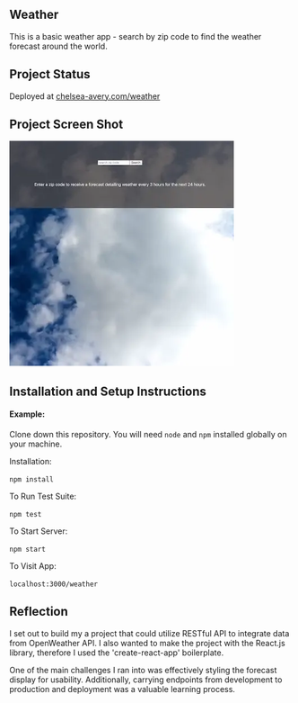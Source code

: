 
 
## Weather

This is a basic weather app - search by zip code to find the weather forecast around the world.

## Project Status
Deployed at [chelsea-avery.com/weather](https://www.chelsea-avery.com/weather/)

## Project Screen Shot

![Screenshot of home page of weather app depicting moving clouds, input for zip code, and submit button.](./src/assets/screenshot.webp)

## Installation and Setup Instructions

#### Example:  

Clone down this repository. You will need `node` and `npm` installed globally on your machine.  

Installation:

`npm install`  

To Run Test Suite:  

`npm test`  

To Start Server:

`npm start`  

To Visit App:

`localhost:3000/weather`  

## Reflection

I set out to build my a project that could utilize RESTful API to integrate data from OpenWeather API. I also wanted to make the project with the React.js library, therefore I used the 'create-react-app' boilerplate. 

One of the main challenges I ran into was effectively styling the forecast display for usability. Additionally, carrying endpoints from development to production and deployment was a valuable learning process. 